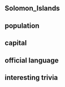 ## Solomon_Islands
##  population


##  capital

 
##  official language


##  interesting trivia



